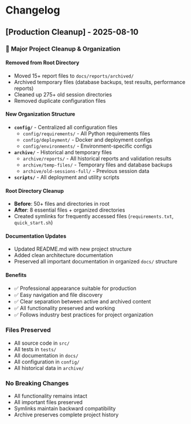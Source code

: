 # Changelog

## [Production Cleanup] - 2025-08-10

### 🧹 **Major Project Cleanup & Organization**

#### **Removed from Root Directory**
- Moved 15+ report files to `docs/reports/archived/`
- Archived temporary files (database backups, test results, performance reports)
- Cleaned up 275+ old session directories
- Removed duplicate configuration files

#### **New Organization Structure**
- **`config/`** - Centralized all configuration files
  - `config/requirements/` - All Python requirements files
  - `config/deployment/` - Docker and deployment configs
  - `config/environments/` - Environment-specific configs
- **`archive/`** - Historical and temporary files
  - `archive/reports/` - All historical reports and validation results
  - `archive/temp-files/` - Temporary files and database backups
  - `archive/old-sessions-full/` - Previous session data
- **`scripts/`** - All deployment and utility scripts

#### **Root Directory Cleanup**
- **Before**: 50+ files and directories in root
- **After**: 8 essential files + organized directories
- Created symlinks for frequently accessed files (`requirements.txt`, `quick_start.sh`)

#### **Documentation Updates**
- Updated README.md with new project structure
- Added clean architecture documentation
- Preserved all important documentation in organized `docs/` structure

#### **Benefits**
- ✅ Professional appearance suitable for production
- ✅ Easy navigation and file discovery
- ✅ Clear separation between active and archived content
- ✅ All functionality preserved and working
- ✅ Follows industry best practices for project organization

### **Files Preserved**
- All source code in `src/`
- All tests in `tests/`
- All documentation in `docs/`
- All configuration in `config/`
- All historical data in `archive/`

### **No Breaking Changes**
- All functionality remains intact
- All important files preserved
- Symlinks maintain backward compatibility
- Archive preserves complete project history